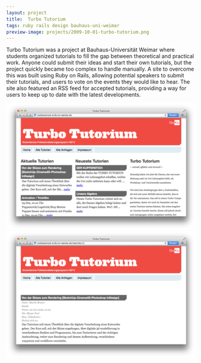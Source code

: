 ```yaml
---
layout: project
title:  Turbo Tutorium
tags: ruby rails design bauhaus-uni-weimar
preview-image: projects/2009-10-01-turbo-tutorium.png
---
```


Turbo Tutorium was a project at Bauhaus-Universität Weimar where students organized tutorials
to fill the gap between theoretical and practical work. Anyone could submit their ideas and
start their own tutorials, but the project quickly became too complex to handle manually.
A site to overcome this was built using Ruby on Rails, allowing potential speakers to
submit their tutorials, and users to vote on the events they would like to hear. The site
also featured an RSS feed for accepted tutorials, providing a way for users to keep up to
date with the latest developments.

![Turbo Tutorium screenshot](/assets/projects/2009-10-01-turbo-tutorium.png)
![Turbo Tutorium screenshot](/assets/projects/2009-10-01-turbo-tutorium-detail.png)
